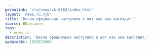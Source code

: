 ```yaml
---
permalink: '/ru/news/vk-6183/index.html'
layout: 'news.ru.njk'
title: 'Весна официально наступила и вот как она выглядит.'
source: ВКонтакте
tags:
  - news_ru
description: 'Весна официально наступила и вот как она выглядит.'
updatedAt: 1553673660
---
```

